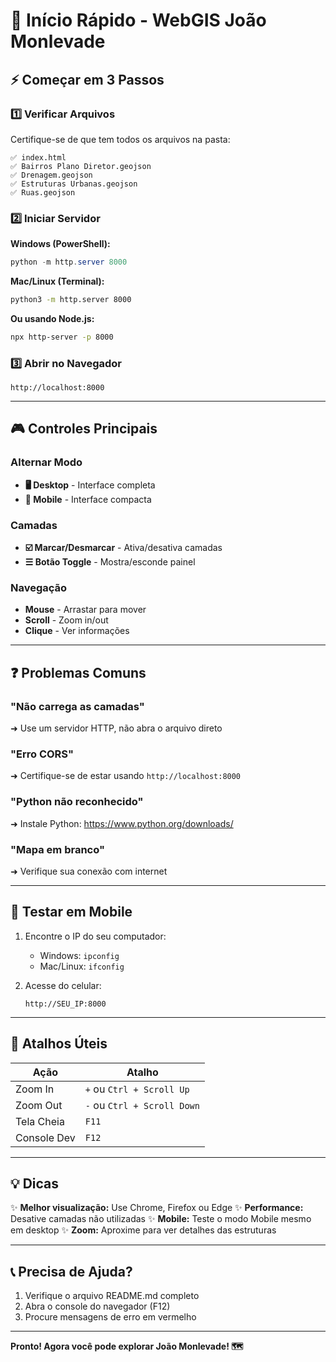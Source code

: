 # 🚀 Início Rápido - WebGIS João Monlevade

## ⚡ Começar em 3 Passos

### 1️⃣ Verificar Arquivos
Certifique-se de que tem todos os arquivos na pasta:
```
✅ index.html
✅ Bairros Plano Diretor.geojson
✅ Drenagem.geojson
✅ Estruturas Urbanas.geojson
✅ Ruas.geojson
```

### 2️⃣ Iniciar Servidor

**Windows (PowerShell):**
```powershell
python -m http.server 8000
```

**Mac/Linux (Terminal):**
```bash
python3 -m http.server 8000
```

**Ou usando Node.js:**
```bash
npx http-server -p 8000
```

### 3️⃣ Abrir no Navegador
```
http://localhost:8000
```

---

## 🎮 Controles Principais

### Alternar Modo
- **🖥️ Desktop** - Interface completa
- **📱 Mobile** - Interface compacta

### Camadas
- **☑️ Marcar/Desmarcar** - Ativa/desativa camadas
- **☰ Botão Toggle** - Mostra/esconde painel

### Navegação
- **Mouse** - Arrastar para mover
- **Scroll** - Zoom in/out
- **Clique** - Ver informações

---

## ❓ Problemas Comuns

### "Não carrega as camadas"
➜ Use um servidor HTTP, não abra o arquivo direto

### "Erro CORS"
➜ Certifique-se de estar usando `http://localhost:8000`

### "Python não reconhecido"
➜ Instale Python: https://www.python.org/downloads/

### "Mapa em branco"
➜ Verifique sua conexão com internet

---

## 📱 Testar em Mobile

1. Encontre o IP do seu computador:
   - Windows: `ipconfig`
   - Mac/Linux: `ifconfig`

2. Acesse do celular:
   ```
   http://SEU_IP:8000
   ```

---

## 🎨 Atalhos Úteis

| Ação | Atalho |
|------|--------|
| Zoom In | `+` ou `Ctrl + Scroll Up` |
| Zoom Out | `-` ou `Ctrl + Scroll Down` |
| Tela Cheia | `F11` |
| Console Dev | `F12` |

---

## 💡 Dicas

✨ **Melhor visualização:** Use Chrome, Firefox ou Edge
✨ **Performance:** Desative camadas não utilizadas
✨ **Mobile:** Teste o modo Mobile mesmo em desktop
✨ **Zoom:** Aproxime para ver detalhes das estruturas

---

## 📞 Precisa de Ajuda?

1. Verifique o arquivo README.md completo
2. Abra o console do navegador (F12)
3. Procure mensagens de erro em vermelho

---

**Pronto! Agora você pode explorar João Monlevade! 🗺️**

